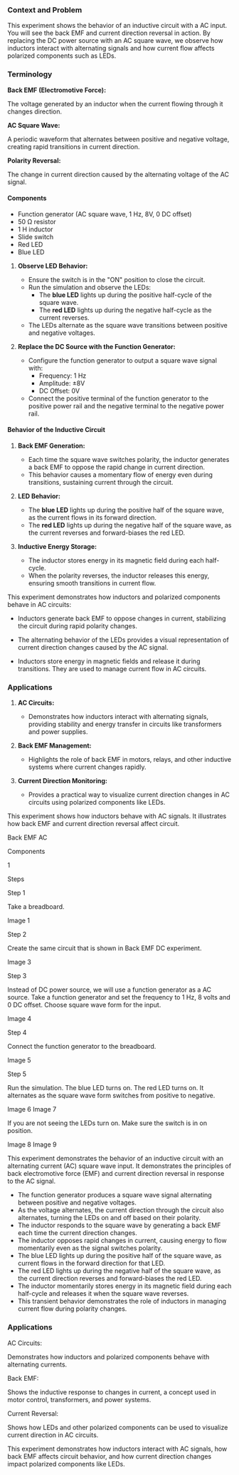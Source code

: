 ### Context and Problem

This experiment shows the behavior of an inductive circuit with a AC input. You will see the back EMF and current direction reversal in action. By replacing the DC power source with an AC square wave, we observe how inductors interact with alternating signals and how current flow affects polarized components such as LEDs.

### Terminology

**Back EMF (Electromotive Force):**

The voltage generated by an inductor when the current flowing through it changes direction.

**AC Square Wave:**

A periodic waveform that alternates between positive and negative voltage, creating rapid transitions in current direction.

**Polarity Reversal:**

The change in current direction caused by the alternating voltage of the AC signal.

#### Components

- Function generator (AC square wave, 1 Hz, 8V, 0 DC offset)
- 50 Ω resistor
- 1 H inductor
- Slide switch
- Red LED
- Blue LED

1. **Observe LED Behavior:**

   - Ensure the switch is in the "ON" position to close the circuit.
   - Run the simulation and observe the LEDs:
     - The **blue LED** lights up during the positive half-cycle of the square wave.
     - The **red LED** lights up during the negative half-cycle as the current reverses.
   - The LEDs alternate as the square wave transitions between positive and negative voltages.


2. **Replace the DC Source with the Function Generator:**

   - Configure the function generator to output a square wave signal with:
     - Frequency: 1 Hz
     - Amplitude: ±8V
     - DC Offset: 0V
   - Connect the positive terminal of the function generator to the positive power rail and the negative terminal to the negative power rail.

#### Behavior of the Inductive Circuit

1. **Back EMF Generation:**

   - Each time the square wave switches polarity, the inductor generates a back EMF to oppose the rapid change in current direction.
   - This behavior causes a momentary flow of energy even during transitions, sustaining current through the circuit.

2. **LED Behavior:**

   - The **blue LED** lights up during the positive half of the square wave, as the current flows in its forward direction.
   - The **red LED** lights up during the negative half of the square wave, as the current reverses and forward-biases the red LED.

3. **Inductive Energy Storage:**

   - The inductor stores energy in its magnetic field during each half-cycle.
   - When the polarity reverses, the inductor releases this energy, ensuring smooth transitions in current flow.

This experiment demonstrates how inductors and polarized components behave in AC circuits:

   - Inductors generate back EMF to oppose changes in current, stabilizing the circuit during rapid polarity changes.

   - The alternating behavior of the LEDs provides a visual representation of current direction changes caused by the AC signal.

   - Inductors store energy in magnetic fields and release it during transitions. They are used to manage current flow in AC circuits.

### Applications

1. **AC Circuits:**

   - Demonstrates how inductors interact with alternating signals, providing stability and energy transfer in circuits like transformers and power supplies.

2. **Back EMF Management:**

   - Highlights the role of back EMF in motors, relays, and other inductive systems where current changes rapidly.

3. **Current Direction Monitoring:**

   - Provides a practical way to visualize current direction changes in AC circuits using polarized components like LEDs.

This experiment shows how inductors behave with AC signals. It illustrates how back EMF and current direction reversal affect circuit.

Back EMF AC

Components

1

Steps

Step 1

Take a breadboard.

Image 1

Step 2

Create the same circuit that is shown in Back EMF DC experiment.

Image 3

Step 3

Instead of DC power source, we will use a function generator as a AC source. Take a function generator and set the frequency to 1 Hz, 8 volts and 0 DC offset. Choose square wave form for the input.

Image 4

Step 4

Connect the function generator to the breadboard.

Image 5

Step 5

Run the simulation. The blue LED turns on. The red LED turns on. It alternates as the square wave form switches from positive to negative.

Image 6
Image 7

If you are not seeing the LEDs turn on. Make sure the switch is in on position.

Image 8
Image 9

This experiment demonstrates the behavior of an inductive circuit with an alternating current (AC) square wave input. It demonstrates the principles of back electromotive force (EMF) and current direction reversal in response to the AC signal.

- The function generator produces a square wave signal alternating between positive and negative voltages.
- As the voltage alternates, the current direction through the circuit also alternates, turning the LEDs on and off based on their polarity.
- The inductor responds to the square wave by generating a back EMF each time the current direction changes.
- The inductor opposes rapid changes in current, causing energy to flow momentarily even as the signal switches polarity.
- The blue LED lights up during the positive half of the square wave, as current flows in the forward direction for that LED.
- The red LED lights up during the negative half of the square wave, as the current direction reverses and forward-biases the red LED.
- The inductor momentarily stores energy in its magnetic field during each half-cycle and releases it when the square wave reverses.
- This transient behavior demonstrates the role of inductors in managing current flow during polarity changes.

### Applications

AC Circuits:

Demonstrates how inductors and polarized components behave with alternating currents.

Back EMF:

Shows the inductive response to changes in current, a concept used in motor control, transformers, and power systems.

Current Reversal:

Shows how LEDs and other polarized components can be used to visualize current direction in AC circuits.

This experiment demonstrates how inductors interact with AC signals, how back EMF affects circuit behavior, and how current direction changes impact polarized components like LEDs.
